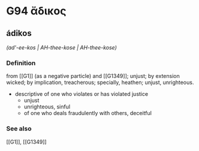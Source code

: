 # G94 ἄδικος

## ádikos

_(ad'-ee-kos | AH-thee-kose | AH-thee-kose)_

### Definition

from [[G1]] (as a negative particle) and [[G1349]]; unjust; by extension wicked; by implication, treacherous; specially, heathen; unjust, unrighteous.

- descriptive of one who violates or has violated justice
  - unjust
  - unrighteous, sinful
  - of one who deals fraudulently with others, deceitful

### See also

[[G1]], [[G1349]]

